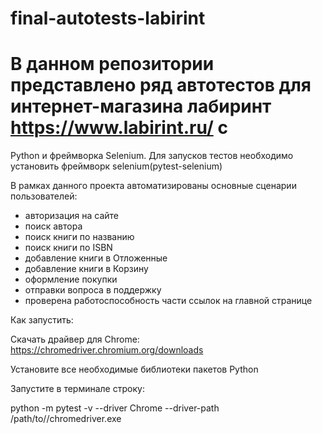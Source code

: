 # final-autotests-labirint
# В данном репозитории представлено ряд автотестов для интернет-магазина лабиринт https://www.labirint.ru/ с
Python и фреймворка Selenium. Для запусков тестов необходимо установить фреймворк selenium(pytest-selenium) 

В рамках данного проекта автоматизированы основные сценарии пользователей:
* авторизация на сайте
* поиск автора
* поиск книги по названию
* поиск книги по ISBN
* добавление книги в Отложенные
* добавление книги в Корзину
* оформление покупки
* отправки вопроса в поддержку
* проверена работоспособность части ссылок на главной странице

Как запустить:

Скачать драйвер для Chrome: https://chromedriver.chromium.org/downloads

Установите все необходимые библиотеки пакетов Python

Запустите в терминале строку:

python -m pytest -v --driver Chrome --driver-path /path/to//chromedriver.exe

